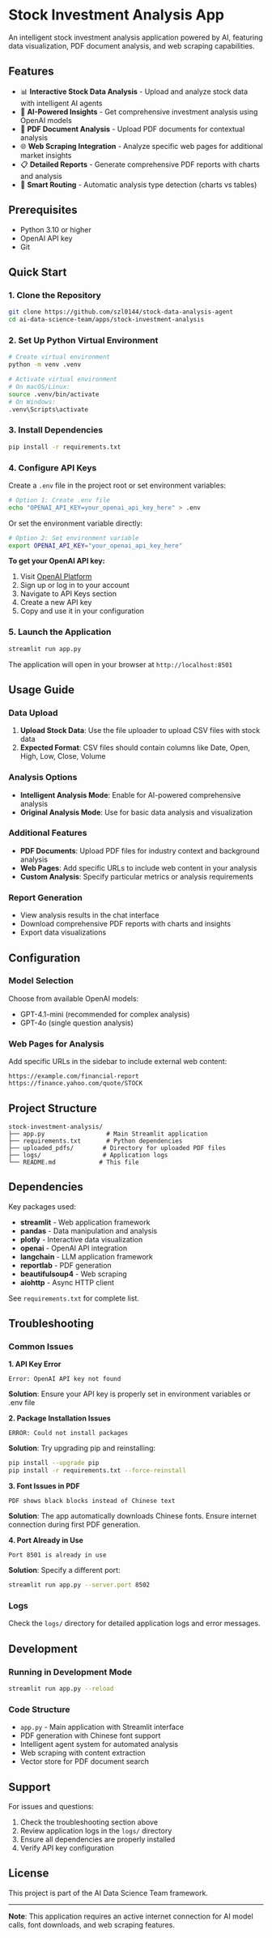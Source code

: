 # Stock Investment Analysis App

An intelligent stock investment analysis application powered by AI, featuring data visualization, PDF document analysis, and web scraping capabilities.

## Features

- 📊 **Interactive Stock Data Analysis** - Upload and analyze stock data with intelligent AI agents
- 🤖 **AI-Powered Insights** - Get comprehensive investment analysis using OpenAI models
- 📄 **PDF Document Analysis** - Upload PDF documents for contextual analysis
- 🌐 **Web Scraping Integration** - Analyze specific web pages for additional market insights
- 📋 **Detailed Reports** - Generate comprehensive PDF reports with charts and analysis
- 🎯 **Smart Routing** - Automatic analysis type detection (charts vs tables)

## Prerequisites

- Python 3.10 or higher
- OpenAI API key
- Git

## Quick Start

### 1. Clone the Repository

```bash
git clone https://github.com/szl0144/stock-data-analysis-agent
cd ai-data-science-team/apps/stock-investment-analysis
```

### 2. Set Up Python Virtual Environment

```bash
# Create virtual environment
python -m venv .venv

# Activate virtual environment
# On macOS/Linux:
source .venv/bin/activate
# On Windows:
.venv\Scripts\activate
```

### 3. Install Dependencies

```bash
pip install -r requirements.txt
```

### 4. Configure API Keys

Create a `.env` file in the project root or set environment variables:

```bash
# Option 1: Create .env file
echo "OPENAI_API_KEY=your_openai_api_key_here" > .env
```

Or set the environment variable directly:

```bash
# Option 2: Set environment variable
export OPENAI_API_KEY="your_openai_api_key_here"
```

**To get your OpenAI API key:**
1. Visit [OpenAI Platform](https://platform.openai.com/)
2. Sign up or log in to your account
3. Navigate to API Keys section
4. Create a new API key
5. Copy and use it in your configuration

### 5. Launch the Application

```bash
streamlit run app.py
```

The application will open in your browser at `http://localhost:8501`

## Usage Guide

### Data Upload
1. **Upload Stock Data**: Use the file uploader to upload CSV files with stock data
2. **Expected Format**: CSV files should contain columns like Date, Open, High, Low, Close, Volume

### Analysis Options
- **Intelligent Analysis Mode**: Enable for AI-powered comprehensive analysis
- **Original Analysis Mode**: Use for basic data analysis and visualization

### Additional Features
- **PDF Documents**: Upload PDF files for industry context and background analysis
- **Web Pages**: Add specific URLs to include web content in your analysis
- **Custom Analysis**: Specify particular metrics or analysis requirements

### Report Generation
- View analysis results in the chat interface
- Download comprehensive PDF reports with charts and insights
- Export data visualizations

## Configuration

### Model Selection
Choose from available OpenAI models:
- GPT-4.1-mini (recommended for complex analysis)
- GPT-4o (single question analysis)

### Web Pages for Analysis
Add specific URLs in the sidebar to include external web content:
```
https://example.com/financial-report
https://finance.yahoo.com/quote/STOCK
```

## Project Structure

```
stock-investment-analysis/
├── app.py                 # Main Streamlit application
├── requirements.txt       # Python dependencies
├── uploaded_pdfs/        # Directory for uploaded PDF files
├── logs/                 # Application logs
└── README.md            # This file
```

## Dependencies

Key packages used:
- **streamlit** - Web application framework
- **pandas** - Data manipulation and analysis
- **plotly** - Interactive data visualization
- **openai** - OpenAI API integration
- **langchain** - LLM application framework
- **reportlab** - PDF generation
- **beautifulsoup4** - Web scraping
- **aiohttp** - Async HTTP client

See `requirements.txt` for complete list.

## Troubleshooting

### Common Issues

**1. API Key Error**
```
Error: OpenAI API key not found
```
**Solution**: Ensure your API key is properly set in environment variables or .env file

**2. Package Installation Issues**
```
ERROR: Could not install packages
```
**Solution**: Try upgrading pip and reinstalling:
```bash
pip install --upgrade pip
pip install -r requirements.txt --force-reinstall
```

**3. Font Issues in PDF**
```
PDF shows black blocks instead of Chinese text
```
**Solution**: The app automatically downloads Chinese fonts. Ensure internet connection during first PDF generation.

**4. Port Already in Use**
```
Port 8501 is already in use
```
**Solution**: Specify a different port:
```bash
streamlit run app.py --server.port 8502
```

### Logs
Check the `logs/` directory for detailed application logs and error messages.

## Development

### Running in Development Mode
```bash
streamlit run app.py --reload
```

### Code Structure
- `app.py` - Main application with Streamlit interface
- PDF generation with Chinese font support
- Intelligent agent system for automated analysis
- Web scraping with content extraction
- Vector store for PDF document search

## Support

For issues and questions:
1. Check the troubleshooting section above
2. Review application logs in the `logs/` directory
3. Ensure all dependencies are properly installed
4. Verify API key configuration

## License

This project is part of the AI Data Science Team framework.

---

**Note**: This application requires an active internet connection for AI model calls, font downloads, and web scraping features. 